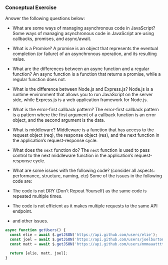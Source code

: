 ### Conceptual Exercise

Answer the following questions below:

- What are some ways of managing asynchronous code in JavaScript?
Some ways of managing asynchronous code in JavaScript are using callbacks, promises, and async/await.
- What is a Promise?
A promise is an object that represents the eventual completion (or failure) of an asynchronous operation, and its resulting value.
- What are the differences between an async function and a regular function?
An async function is a function that returns a promise, while a regular function does not.

- What is the difference between Node.js and Express.js?
Node.js is a runtime environment that allows you to run JavaScript on the server side, while Express.js is a web application framework for Node.js.

- What is the error-first callback pattern?
The error-first callback pattern is a pattern where the first argument of a callback function is an error object, and the second argument is the data.

- What is middleware?
Middleware is a function that has access to the request object (req), the response object (res), and the next function in the application’s request-response cycle.

- What does the `next` function do?
The `next` function is used to pass control to the next middleware function in the application’s request-response cycle.

- What are some issues with the following code? (consider all aspects: performance, structure, naming, etc)
Some of the issues in the following code are:
-  The code is not DRY (Don't Repeat Yourself) as the same code is repeated multiple times.
-  The code is not efficient as it makes multiple requests to the same API endpoint.
- and other issues.


```js
async function getUsers() {
  const elie = await $.getJSON('https://api.github.com/users/elie');
  const joel = await $.getJSON('https://api.github.com/users/joelburton');
  const matt = await $.getJSON('https://api.github.com/users/mmmaaatttttt');

  return [elie, matt, joel];
}
```
